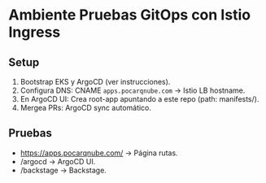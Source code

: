 # Ambiente Pruebas GitOps con Istio Ingress

## Setup
1. Bootstrap EKS y ArgoCD (ver instrucciones).
2. Configura DNS: CNAME `apps.pocarqnube.com` → Istio LB hostname.
3. En ArgoCD UI: Crea root-app apuntando a este repo (path: manifests/).
4. Mergea PRs: ArgoCD sync automático.


## Pruebas
- https://apps.pocarqnube.com/ → Página rutas.
- /argocd → ArgoCD UI.
- /backstage → Backstage.
